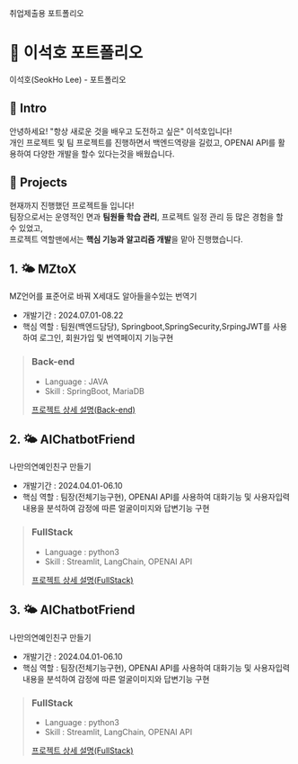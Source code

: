 취업제출용 포트폴리오

# 📄 이석호 포트폴리오 

이석호(SeokHo Lee) - 포트폴리오

## 👋 Intro

안녕하세요! "항상 새로운 것을 배우고 도전하고 싶은" 이석호입니다!  
개인 프로젝트 및 팀 프로젝트를 진행하면서 백엔드역량을 길렀고, OPENAI API를 활용하여 다양한 개발을 할수 있다는것을 배웠습니다.

## 📝 Projects

현재까지 진행했던 프로젝트들 입니다!  
팀장으로서는 운영적인 면과 **팀원들 학습 관리**, 프로젝트 일정 관리 등 많은 경험을 할 수 있었고,  
프로젝트 역할맨에서는 **핵심 기능과 알고리즘 개발**을 맡아 진행했습니다.

> 

## 1. 🌤️ MZtoX

  MZ언어를 표준어로 바꿔 X세대도 알아들을수있는 번역기
    
- 개발기간 : 2024.07.01-08.22
- 핵심 역할 : 팀원(백엔드담당), Springboot,SpringSecurity,SrpingJWT를 사용하여 로그인, 회원가입 및 번역페이지 기능구현        

> ### Back-end
> - Language : JAVA
> - Skill : SpringBoot, MariaDB
>   
> [프로젝트 상세 설명(Back-end)](https://github.com/SeokHoL/mztox)


## 2. 🌤️ AIChatbotFriend

  나만의연예인친구 만들기

- 개발기간 : 2024.04.01-06.10
- 핵심 역할 : 팀장(전체기능구현), OPENAI API를 사용하여 대화기능 및 사용자입력내용을 분석하여 감정에 따른 얼굴이미지와 답변기능 구현     

> ### FullStack
> - Language : python3
> - Skill : Streamlit, LangChain, OPENAI API
>   
> [프로젝트 상세 설명(FullStack)](https://github.com/SeokHoL/AIChatbotFriend)


## 3. 🌤️ AIChatbotFriend

  나만의연예인친구 만들기

- 개발기간 : 2024.04.01-06.10
- 핵심 역할 : 팀장(전체기능구현), OPENAI API를 사용하여 대화기능 및 사용자입력내용을 분석하여 감정에 따른 얼굴이미지와 답변기능 구현     

> ### FullStack
> - Language : python3
> - Skill : Streamlit, LangChain, OPENAI API
>   
> [프로젝트 상세 설명(FullStack)](https://github.com/SeokHoL/AIChatbotFriend)


